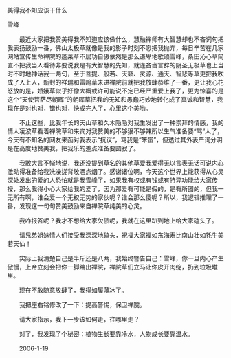 美得我不知应该干什么

雪峰


　　最近大家把我赞美得我不知道应该做什么，慧融禅师有大智慧却也不吝词句把我表扬鼓励一番，佛山太极草就像是我的影子时刻不愿把我抛弃，每日辛苦在几家网站宣传生命禅院的蓬莱草不居功自傲依然是那么谦卑地歌颂雪峰，桑田沁心草简直不把我当人看待非要说我是有大智慧的先知，就连吝啬言辞的阴圣无极草也上当时不时地神话我一两句，至于菩提、般若、天籁、灵源、通天、智悲等草更把我吹成了人上人，新封的祥瑞和雷鸣草未进禅院前就把我放肆恭维了一番，更让我心花怒放的是，娇娥草似乎好像大概或许可能说不定已经严重爱上我了，更为惊喜的是这个“天使菩萨尽朝晖”的朝晖草把我的无知和愚蠢巧妙地转化成了真诚和智慧，我现在是对也对，错也对，快成完人了，心里这个美哟。

　　不止这些，比我年长的天山草和久木隐隐对我生发出了一种崇拜的情感，我的情人凌波草看着禅院草和来宾对我赞美的不够狠不够辣所以生气准备要“骂”人了，今天有不知名的网友来函对我表示“抗议”，骂我是“笨蛋”，但透过其外表严词分明是在高度地赞美我，把我乐的差点准备要圆寂了。

　　我敢大言不惭地说，我还没提到草名的其他草爱我爱得无以言表无话可说内心激动得准备给我洗澡搓背敬酒点烟了。感谢诸位啊，今天这个世界上能获得从心灵深处发出的爱的人恐怕就是我雪峰了，如果我有权或有钱或有特异功能给大家传授，那么我得小心大家给我的爱了，因为那爱有可能是假的，是有所图的，但我一无所有啊，谁会爱一个无权无势的家伙呢？谁会那么傻呢？所以，我逻辑推理了一番，发现这一句句赞美鼓励来自禅院草纯美的心灵。

　　我咋报答呢？我才不想给大家欠债呢，我就在这里趴到地上给大家磕头了。

　　请兄弟姐妹情人们接受我深深地磕头，祝福大家福如东海寿比南山壮如牦牛美若天仙！

　　实际上我清楚自己是半斤还是八两，我始终警告自己：雪峰，你一旦内心产生傲慢，上帝立刻会把你一脚踹出禅院，禅院草们立马让你皮开肉绽，扔到垃圾堆里。

　　现在不敢随意放肆了，我得如履薄冰了。

　　我把座右铭修改了一下：提高警惕，保卫禅院。

　　请大家指示，我下一步该如何走，往哪里走？

　　对了，我发现了个秘密：植物生长要靠冷水，人物成长要靠温水。

　　2006-1-19



